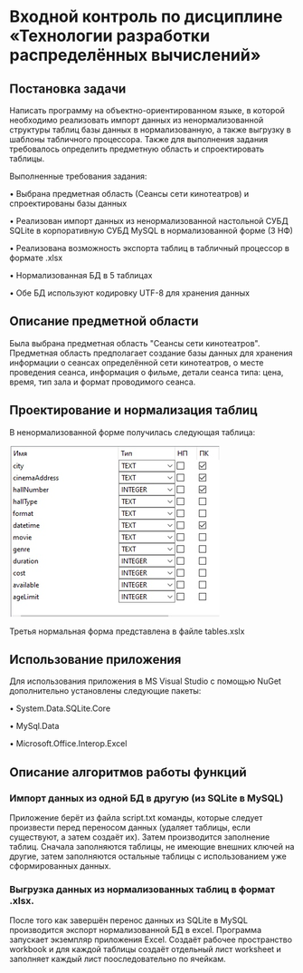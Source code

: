 # Входной контроль по дисциплине «Технологии разработки распределённых вычислений»

## Постановка задачи
Написать программу на объектно-ориентированном языке, в которой необходимо реализовать импорт данных из ненормализованной структуры таблиц базы данных  в нормализованную, а также выгрузку в шаблоны табличного процессора.
Также для выполнения задания требовалось определить предметную область и спроектировать таблицы.

Выполненные требования задания:

•	Выбрана предметная область (Сеансы сети кинотеатров) и спроектированы базы данных

•	Реализован импорт данных из ненормализованной настольной СУБД SQLite в корпоративную СУБД MySQL в нормализованной форме (3 НФ)

•	Реализована возможность экспорта таблиц в табличный процессор в формате .xlsx

•	Нормализованная БД в 5 таблицах

•	Обе БД используют кодировку UTF-8 для хранения данных

## Описание предметной области
Была выбрана предметная область "Сеансы сети кинотеатров". Предметная область предполагает создание базы данных для хранения информации о сеансах определённой сети кинотеатров, о месте проведения сеанса, информация о фильме, детали сеанса типа: цена, время, тип зала и формат проводимого сеанса.

## Проектирование и нормализация таблиц
В ненормализованной форме получилась следующая таблица:

![UNF](imgs/db_UNF.jpg?raw=true)

Третья нормальная форма представлена в файле tables.xslx

## Использование приложения
Для использования приложения в MS Visual Studio с помощью NuGet дополнительно установлены следующие пакеты:

•	System.Data.SQLite.Core

•	MySql.Data

•	Microsoft.Office.Interop.Excel

## Описание алгоритмов работы функций
### Импорт данных из одной БД в другую (из SQLite в MySQL)
Приложение берёт из файла script.txt команды, которые следует произвести перед переносом данных (удаляет таблицы, если существуют, а затем создаёт их).
Затем производится заполнение таблиц. Сначала заполняются таблицы, не имеющие внешних ключей на другие, затем заполняются остальные таблицы с использованием уже сформированных данных.

### Выгрузка данных из нормализованных таблиц в формат .xlsx.
После того как завершён перенос данных из SQLite в MySQL производится экспорт нормализованной БД в excel.
Программа запускает экземпляр приложения Excel. Создаёт рабочее пространство workbook и для каждой таблицы создаёт отдельный лист worksheet и заполняет каждый лист пооследовательно по ячейкам.


